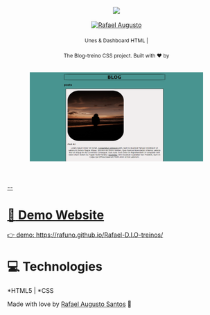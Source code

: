 <p align="center">
   <img src="imagens/logo.png" width="220"/>
</p>

<p align="center">	
   <a href="https://www.linkedin.com/in/r-augusto/">
      <img alt="Rafael Augusto" src="https://img.shields.io/badge/LinkedIn-0077B5?style=for-the-badge&logo=linkedin&logoColor=white" />
   </a>

</p>

<div align="center">

<sub>Unes &amp; Dashboard HTML |</sub>

</div>

<p align="center">
  <sub>The Blog-treino CSS project. Built with ❤︎ by
    <a href="https://github.com/rafuno"Rafael Augusto Santos</a>     
  </sub>
</p>

<br />
<div align="center">
  <img src="imagens/Captura de tela 2022-01-30 145831.png" width="400">
</div>

<br />
<br />

--

# :eyes: Demo Website

👉 demo: https://rafuno.github.io/Rafael-D.I.O-treinos/

# :computer: Technologies

*HTML5 | *CSS





Made with love by [Rafael Augusto Santos](https://github.com/rafuno/) 🚀
